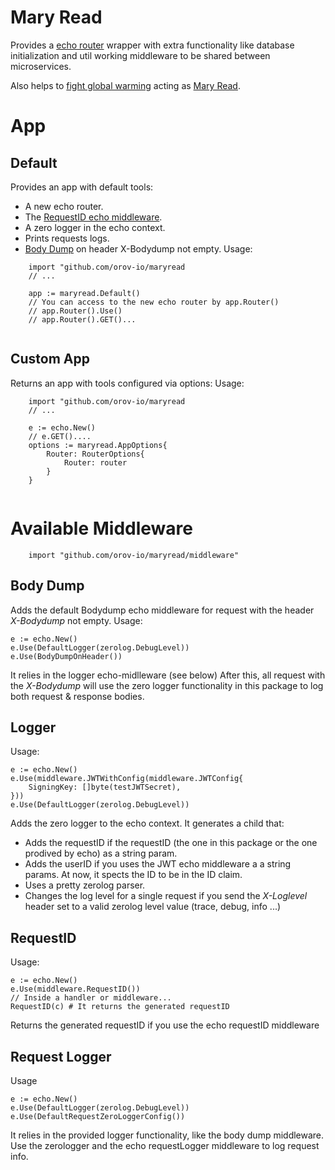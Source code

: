 # Mary Read
Provides a [echo router](https://echo.labstack.com/) wrapper with extra functionality like database initialization and util working middleware to be
shared between microservices.

Also helps to [fight global warming](https://en.wikipedia.org/wiki/Flying_Spaghetti_Monster#Pirates_and_global_warming) acting as [Mary Read](https://en.wikipedia.org/wiki/Mary_Read).

# App
## Default
Provides an app with default tools:
- A new echo router.
- The [RequestID echo middleware](https://echo.labstack.com/middleware/request-id/).
- A zero logger in the echo context.
- Prints requests logs.
- [Body Dump](https://echo.labstack.com/middleware/body-dump/) on header X-Bodydump not empty.
Usage:
```
    import "github.com/orov-io/maryread
    // ...

    app := maryread.Default()
    // You can access to the new echo router by app.Router()
    // app.Router().Use()
    // app.Router().GET()...
    
```

## Custom App
Returns an app with tools configured via options:
Usage:
```
    import "github.com/orov-io/maryread
    // ...

    e := echo.New()
    // e.GET()....
    options := maryread.AppOptions{
        Router: RouterOptions{
            Router: router
        }
    }
    
```

# Available Middleware
```
    import "github.com/orov-io/maryread/middleware"
```
## Body Dump

Adds the default Bodydump echo middleware for request with the header *X-Bodydump* not empty.
Usage:
```
e := echo.New()
e.Use(DefaultLogger(zerolog.DebugLevel))
e.Use(BodyDumpOnHeader())
```

It relies in the logger echo-midlleware (see below)
After this, all request with the *X-Bodydump* will use the zero logger functionality in this package to log both request & response bodies.

## Logger
Usage:
```
e := echo.New()
e.Use(middleware.JWTWithConfig(middleware.JWTConfig{
    SigningKey: []byte(testJWTSecret),
}))
e.Use(DefaultLogger(zerolog.DebugLevel))
```
Adds the zero logger to the echo context. It generates a child that:
- Adds the requestID if the requestID (the one in this package or the one prodived by echo) as a string param.
- Adds the userID if you uses the JWT echo middleware a a string params. At now, it spects the ID to be in the ID claim.
- Uses a pretty zerolog parser.
- Changes the log level for a single request if you send the *X-Loglevel* header set to a valid zerolog level value (trace, debug, info ...)

## RequestID
Usage:
```
e := echo.New()
e.Use(middleware.RequestID())
// Inside a handler or middleware...
RequestID(c) # It returns the generated requestID
```
Returns the generated requestID if you use the echo requestID middleware

## Request Logger
Usage
```
e := echo.New()
e.Use(DefaultLogger(zerolog.DebugLevel))
e.Use(DefaultRequestZeroLoggerConfig())
```
It relies in the provided logger functionality, like the body dump middleware. Use the zerologger and the echo requestLogger middleware to log request info.